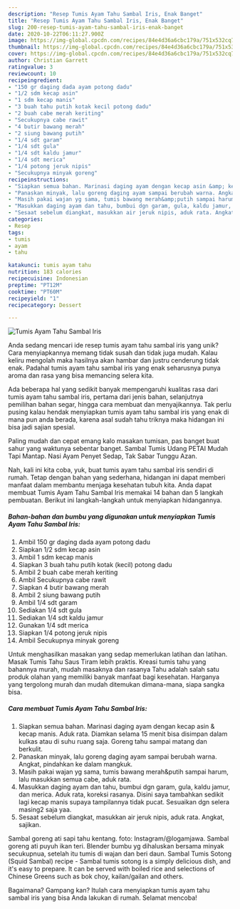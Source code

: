 ```yaml
---
description: "Resep Tumis Ayam Tahu Sambal Iris, Enak Banget"
title: "Resep Tumis Ayam Tahu Sambal Iris, Enak Banget"
slug: 200-resep-tumis-ayam-tahu-sambal-iris-enak-banget
date: 2020-10-22T06:11:27.900Z
image: https://img-global.cpcdn.com/recipes/84e4d36a6cbc179a/751x532cq70/tumis-ayam-tahu-sambal-iris-foto-resep-utama.jpg
thumbnail: https://img-global.cpcdn.com/recipes/84e4d36a6cbc179a/751x532cq70/tumis-ayam-tahu-sambal-iris-foto-resep-utama.jpg
cover: https://img-global.cpcdn.com/recipes/84e4d36a6cbc179a/751x532cq70/tumis-ayam-tahu-sambal-iris-foto-resep-utama.jpg
author: Christian Garrett
ratingvalue: 3
reviewcount: 10
recipeingredient:
- "150 gr daging dada ayam potong dadu"
- "1/2 sdm kecap asin"
- "1 sdm kecap manis"
- "3 buah tahu putih kotak kecil potong dadu"
- "2 buah cabe merah keriting"
- "Secukupnya cabe rawit"
- "4 butir bawang merah"
- "2 siung bawang putih"
- "1/4 sdt garam"
- "1/4 sdt gula"
- "1/4 sdt kaldu jamur"
- "1/4 sdt merica"
- "1/4 potong jeruk nipis"
- "Secukupnya minyak goreng"
recipeinstructions:
- "Siapkan semua bahan. Marinasi daging ayam dengan kecap asin &amp; kecap manis. Aduk rata. Diamkan selama 15 menit bisa disimpan dalam kulkas atau di suhu ruang saja. Goreng tahu sampai matang dan berkulit."
- "Panaskan minyak, lalu goreng daging ayam sampai berubah warna. Angkat, pindahkan ke dalam mangkuk."
- "Masih pakai wajan yg sama, tumis bawang merah&amp;putih sampai harum, lalu masukkan semua cabe, aduk rata."
- "Masukkan daging ayam dan tahu, bumbui dgn garam, gula, kaldu jamur, dan merica. Aduk rata, koreksi rasanya. Disini saya tambahkan sedikit lagi kecap manis supaya tampilannya tidak pucat. Sesuaikan dgn selera masing2 saja yaa."
- "Sesaat sebelum diangkat, masukkan air jeruk nipis, aduk rata. Angkat, sajikan."
categories:
- Resep
tags:
- tumis
- ayam
- tahu

katakunci: tumis ayam tahu 
nutrition: 183 calories
recipecuisine: Indonesian
preptime: "PT12M"
cooktime: "PT60M"
recipeyield: "1"
recipecategory: Dessert

---
```



![Tumis Ayam Tahu Sambal Iris](https://img-global.cpcdn.com/recipes/84e4d36a6cbc179a/751x532cq70/tumis-ayam-tahu-sambal-iris-foto-resep-utama.jpg)

Anda sedang mencari ide resep tumis ayam tahu sambal iris yang unik? Cara menyiapkannya memang tidak susah dan tidak juga mudah. Kalau keliru mengolah maka hasilnya akan hambar dan justru cenderung tidak enak. Padahal tumis ayam tahu sambal iris yang enak seharusnya punya aroma dan rasa yang bisa memancing selera kita.

Ada beberapa hal yang sedikit banyak mempengaruhi kualitas rasa dari tumis ayam tahu sambal iris, pertama dari jenis bahan, selanjutnya pemilihan bahan segar, hingga cara membuat dan menyajikannya. Tak perlu pusing kalau hendak menyiapkan tumis ayam tahu sambal iris yang enak di mana pun anda berada, karena asal sudah tahu triknya maka hidangan ini bisa jadi sajian spesial.

Paling mudah dan cepat emang kalo masakan tumisan, pas banget buat sahur yang waktunya sebentar banget. Sambal Tumis Udang PETAI Mudah Tapi Mantap. Nasi Ayam Penyet Sedap, Tak Sabar Tunggu Azan.


Nah, kali ini kita coba, yuk, buat tumis ayam tahu sambal iris sendiri di rumah. Tetap dengan bahan yang sederhana, hidangan ini dapat memberi manfaat dalam membantu menjaga kesehatan tubuh kita. Anda dapat membuat Tumis Ayam Tahu Sambal Iris memakai 14 bahan dan 5 langkah pembuatan. Berikut ini langkah-langkah untuk menyiapkan hidangannya.

<!--inarticleads1-->

##### Bahan-bahan dan bumbu yang digunakan untuk menyiapkan Tumis Ayam Tahu Sambal Iris:

1. Ambil 150 gr daging dada ayam potong dadu
1. Siapkan 1/2 sdm kecap asin
1. Ambil 1 sdm kecap manis
1. Siapkan 3 buah tahu putih kotak (kecil) potong dadu
1. Ambil 2 buah cabe merah keriting
1. Ambil Secukupnya cabe rawit
1. Siapkan 4 butir bawang merah
1. Ambil 2 siung bawang putih
1. Ambil 1/4 sdt garam
1. Sediakan 1/4 sdt gula
1. Sediakan 1/4 sdt kaldu jamur
1. Gunakan 1/4 sdt merica
1. Siapkan 1/4 potong jeruk nipis
1. Ambil Secukupnya minyak goreng


Untuk menghasilkan masakan yang sedap memerlukan latihan dan latihan. Masak Tumis Tahu Saus Tiram lebih praktis. Kreasi tumis tahu yang bahannya murah, mudah masaknya dan rasanya Tahu adalah salah satu produk olahan yang memiliki banyak manfaat bagi kesehatan. Harganya yang tergolong murah dan mudah ditemukan dimana-mana, siapa sangka bisa. 

<!--inarticleads2-->

##### Cara membuat Tumis Ayam Tahu Sambal Iris:

1. Siapkan semua bahan. Marinasi daging ayam dengan kecap asin &amp; kecap manis. Aduk rata. Diamkan selama 15 menit bisa disimpan dalam kulkas atau di suhu ruang saja. Goreng tahu sampai matang dan berkulit.
1. Panaskan minyak, lalu goreng daging ayam sampai berubah warna. Angkat, pindahkan ke dalam mangkuk.
1. Masih pakai wajan yg sama, tumis bawang merah&amp;putih sampai harum, lalu masukkan semua cabe, aduk rata.
1. Masukkan daging ayam dan tahu, bumbui dgn garam, gula, kaldu jamur, dan merica. Aduk rata, koreksi rasanya. Disini saya tambahkan sedikit lagi kecap manis supaya tampilannya tidak pucat. Sesuaikan dgn selera masing2 saja yaa.
1. Sesaat sebelum diangkat, masukkan air jeruk nipis, aduk rata. Angkat, sajikan.


Sambal goreng ati sapi tahu kentang. foto: Instagram/@logamjawa. Sambal goreng ati puyuh ikan teri. Blender bumbu yg dihaluskan bersama minyak secukupnua, setelah itu tumis di wajan dan beri daun. Sambal Tumis Sotong (Squid Sambal) recipe - Sambal tumis sotong is a simply delicious dish, and it&#39;s easy to prepare. It can be served with boiled rice and selections of Chinese Greens such as bok choy, kailan/gailan and others. 

Bagaimana? Gampang kan? Itulah cara menyiapkan tumis ayam tahu sambal iris yang bisa Anda lakukan di rumah. Selamat mencoba!
